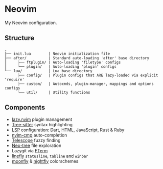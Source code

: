 Neovim
======

My Neovim configuration.

Structure
---------

```
.
├── init.lua        | Neovim initialization file
├── after/          | Standard auto-loading 'after' base directory
│     ├── ftplugin/ | Auto-loading 'filetype' configs
│     └── plugin/   | Auto-loading 'plugin' configs
└── lua/            | Lua base directory
      ├── config/   | Plugin configs that ARE lazy-loaded via explicit 'require'
      ├── custom/   | Autocmds, plugin-manager, mappings and options configs
      └── util/     | Utility functions
```

Components
----------

- [lazy.nvim](https://github.com/folke/lazy.nvim) plugin management
- [Tree-sitter](https://github.com/nvim-treesitter/nvim-treesitter) syntax highlighting
- [LSP](https://github.com/neovim/nvim-lspconfig) configuration: Dart, HTML, JavaScript, Rust & Ruby
- [nvim-cmp](https://github.com/hrsh7th/nvim-cmp) auto-completion
- [Telescope](https://github.com/nvim-telescope/telescope.nvim) fuzzy finding
- [Neo-tree](https://github.com/nvim-neo-tree/neo-tree.nvim) file exploration
- Lazygit via [FTerm](https://github.com/numtostr/FTerm.nvim)
- [linefly](https://github.com/bluz71/nvim-linefly) `statusline`, `tabline` and `winbar`
- [moonfly](https://github.com/bluz71/vim-moonfly-colors) & [nightfly](https://github.com/bluz71/vim-nightfly-colors) colorschemes
